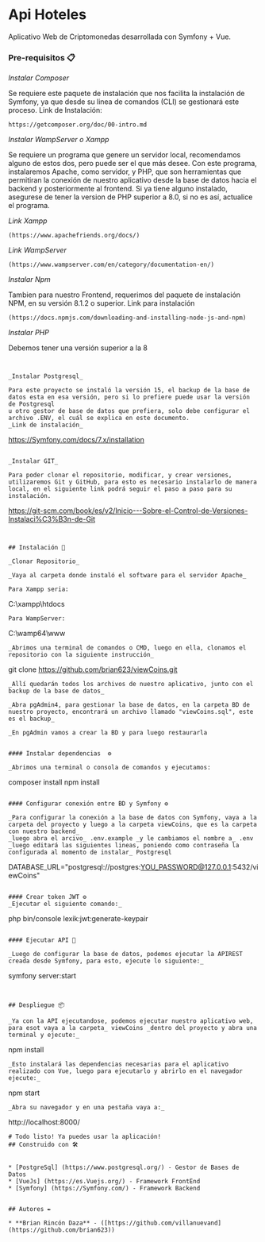 # Api Hoteles

Aplicativo Web de Criptomonedas desarrollada con Symfony + Vue.


### Pre-requisitos 📋


_Instalar Composer_

Se requiere este paquete de instalación que nos facilita la instalación de Symfony, ya que desde su linea de comandos (CLI) se gestionará este proceso.
Link de Instalación:
```
https://getcomposer.org/doc/00-intro.md
```

_Instalar WampServer o Xampp_

Se requiere un programa que genere un servidor local, recomendamos alguno de estos dos, pero puede ser el que más desee. Con este programa, instalaremos Apache,
como servidor, y PHP, que son herramientas que permitiran la conexión de nuestro aplicativo desde la base de datos hacia el backend y posteriormente al frontend.
Si ya tiene alguno instalado, asegurese de tener la version de PHP superior a 8.0, si no es así, actualice el programa.

_Link Xampp_
```
(https://www.apachefriends.org/docs/)
```
_Link WampServer_ 
```
(https://www.wampserver.com/en/category/documentation-en/)
```


_Instalar Npm_

Tambien para nuestro Frontend, requerimos del paquete de instalación NPM, en su versión 8.1.2 o superior.
Link para instalación 
```
(https://docs.npmjs.com/downloading-and-installing-node-js-and-npm)
```

_Instalar PHP_

Debemos tener una versión superior a la 8
```


_Instalar Postgresql_

Para este proyecto se instaló la versión 15, el backup de la base de datos esta en esa versión, pero si lo prefiere puede usar la versión de Postgresql
u otro gestor de base de datos que prefiera, solo debe configurar el archivo .ENV, el cuál se explica en este documento.
_Link de instalación_
```
https://Symfony.com/docs/7.x/installation
```

_Instalar GIT_

Para poder clonar el repositorio, modificar, y crear versiones, utilizaremos Git y GitHub, para esto es necesario instalarlo de manera local, en el siguiente link podrá seguir el paso a paso para su instalación.
```
https://git-scm.com/book/es/v2/Inicio---Sobre-el-Control-de-Versiones-Instalaci%C3%B3n-de-Git
```


## Instalación 🔧

_Clonar Repositorio_

_Vaya al carpeta donde instaló el software para el servidor Apache_

Para Xampp seria:
```
C:\xampp\htdocs
```
Para WampServer:
```
C:\wamp64\www
```
_Abrimos una terminal de comandos o CMD, luego en ella, clonamos el repositorio con la siguiente instrucción_
```
git clone https://github.com/brian623/viewCoins.git
```
_Allí quedarán todos los archivos de nuestro aplicativo, junto con el backup de la base de datos_

_Abra pgAdmin4, para gestionar la base de datos, en la carpeta BD de nuestro proyecto, encontrará un archivo llamado "viewCoins.sql", este es el backup_

_En pgAdmin vamos a crear la BD y para luego restaurarla


#### Instalar dependencias  ⚙️

_Abrimos una terminal o consola de comandos y ejecutamos:
```
composer install
npm install
```

#### Configurar conexión entre BD y Symfony ⚙️

_Para configurar la conexión a la base de datos con Symfony, vaya a la carpeta del proyecto y luego a la carpeta viewCoins, que es la carpeta con nuestro backend_
_luego abra el arcivo_ .env.example _y le cambiamos el nombre a_ .env 
_luego editará las siguientes lineas, poniendo como contraseña la configurada al momento de instalar_ Postgresql

```
DATABASE_URL="postgresql://postgres:YOU_PASSWORD@127.0.0.1:5432/viewCoins"
```

#### Crear token JWT ⚙️
_Ejecutar el siguiente comando:_
```
php bin/console lexik:jwt:generate-keypair
```

#### Ejecutar API 🔩

_Luego de configurar la base de datos, podemos ejecutar la APIREST creada desde Symfony, para esto, ejecute lo siguiente:_

```
symfony server:start
```


## Despliegue 📦

_Ya con la API ejecutandose, podemos ejecutar nuestro aplicativo web, para esot vaya a la carpeta_ viewCoins _dentro del proyecto y abra una terminal y ejecute:_
```
npm install
```
_Esto instalará las dependencias necesarias para el aplicativo realizado con Vue, luego para ejecutarlo y abrirlo en el navegador ejecute:_
```
npm start
```
_Abra su navegador y en una pestaña vaya a:_
```
http://localhost:8000/
```
# Todo listo! Ya puedes usar la aplicación!
## Construido con 🛠️


* [PostgreSql] (https://www.postgresql.org/) - Gestor de Bases de Datos
* [VueJs] (https://es.Vuejs.org/) - Framework FrontEnd
* [Symfony] (https://Symfony.com/) - Framework Backend


## Autores ✒️

* **Brian Rincón Daza** - ([https://github.com/villanuevand](https://github.com/brian623))


